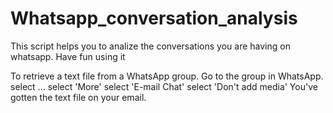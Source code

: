 # Whatsapp_conversation_analysis
This script helps you to analize the conversations you are having on whatsapp. Have fun using it

To retrieve a text file from a WhatsApp group.
Go to the group in WhatsApp.
select ... 
select 'More'
select 'E-mail Chat'
select 'Don't add media'
You've gotten the text file on your email.
